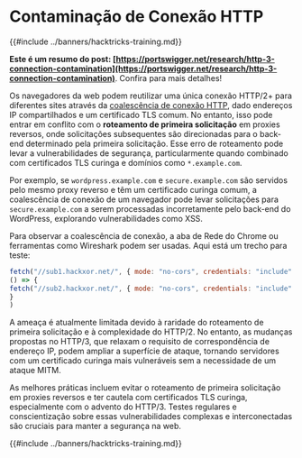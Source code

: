 # Contaminação de Conexão HTTP

{{#include ../banners/hacktricks-training.md}}

**Este é um resumo do post: [https://portswigger.net/research/http-3-connection-contamination](https://portswigger.net/research/http-3-connection-contamination)**. Confira para mais detalhes!

Os navegadores da web podem reutilizar uma única conexão HTTP/2+ para diferentes sites através da [coalescência de conexão HTTP](https://daniel.haxx.se/blog/2016/08/18/http2-connection-coalescing), dado endereços IP compartilhados e um certificado TLS comum. No entanto, isso pode entrar em conflito com o **roteamento de primeira solicitação** em proxies reversos, onde solicitações subsequentes são direcionadas para o back-end determinado pela primeira solicitação. Esse erro de roteamento pode levar a vulnerabilidades de segurança, particularmente quando combinado com certificados TLS curinga e domínios como `*.example.com`.

Por exemplo, se `wordpress.example.com` e `secure.example.com` são servidos pelo mesmo proxy reverso e têm um certificado curinga comum, a coalescência de conexão de um navegador pode levar solicitações para `secure.example.com` a serem processadas incorretamente pelo back-end do WordPress, explorando vulnerabilidades como XSS.

Para observar a coalescência de conexão, a aba de Rede do Chrome ou ferramentas como Wireshark podem ser usadas. Aqui está um trecho para teste:
```javascript
fetch("//sub1.hackxor.net/", { mode: "no-cors", credentials: "include" }).then(
() => {
fetch("//sub2.hackxor.net/", { mode: "no-cors", credentials: "include" })
}
)
```
A ameaça é atualmente limitada devido à raridade do roteamento de primeira solicitação e à complexidade do HTTP/2. No entanto, as mudanças propostas no HTTP/3, que relaxam o requisito de correspondência de endereço IP, podem ampliar a superfície de ataque, tornando servidores com um certificado curinga mais vulneráveis sem a necessidade de um ataque MITM.

As melhores práticas incluem evitar o roteamento de primeira solicitação em proxies reversos e ter cautela com certificados TLS curinga, especialmente com o advento do HTTP/3. Testes regulares e conscientização sobre essas vulnerabilidades complexas e interconectadas são cruciais para manter a segurança na web.

{{#include ../banners/hacktricks-training.md}}
